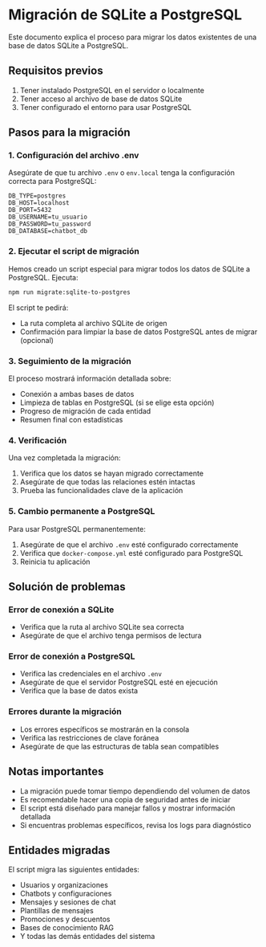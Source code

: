 # Migración de SQLite a PostgreSQL

Este documento explica el proceso para migrar los datos existentes de una base de datos SQLite a PostgreSQL.

## Requisitos previos

1. Tener instalado PostgreSQL en el servidor o localmente
2. Tener acceso al archivo de base de datos SQLite
3. Tener configurado el entorno para usar PostgreSQL

## Pasos para la migración

### 1. Configuración del archivo .env

Asegúrate de que tu archivo `.env` o `env.local` tenga la configuración correcta para PostgreSQL:

```
DB_TYPE=postgres
DB_HOST=localhost
DB_PORT=5432
DB_USERNAME=tu_usuario
DB_PASSWORD=tu_password
DB_DATABASE=chatbot_db
```

### 2. Ejecutar el script de migración

Hemos creado un script especial para migrar todos los datos de SQLite a PostgreSQL. Ejecuta:

```bash
npm run migrate:sqlite-to-postgres
```

El script te pedirá:
- La ruta completa al archivo SQLite de origen
- Confirmación para limpiar la base de datos PostgreSQL antes de migrar (opcional)

### 3. Seguimiento de la migración

El proceso mostrará información detallada sobre:
- Conexión a ambas bases de datos
- Limpieza de tablas en PostgreSQL (si se elige esta opción)
- Progreso de migración de cada entidad
- Resumen final con estadísticas

### 4. Verificación

Una vez completada la migración:

1. Verifica que los datos se hayan migrado correctamente
2. Asegúrate de que todas las relaciones estén intactas
3. Prueba las funcionalidades clave de la aplicación

### 5. Cambio permanente a PostgreSQL

Para usar PostgreSQL permanentemente:

1. Asegúrate de que el archivo `.env` esté configurado correctamente
2. Verifica que `docker-compose.yml` esté configurado para PostgreSQL
3. Reinicia tu aplicación

## Solución de problemas

### Error de conexión a SQLite
- Verifica que la ruta al archivo SQLite sea correcta
- Asegúrate de que el archivo tenga permisos de lectura

### Error de conexión a PostgreSQL
- Verifica las credenciales en el archivo `.env`
- Asegúrate de que el servidor PostgreSQL esté en ejecución
- Verifica que la base de datos exista

### Errores durante la migración
- Los errores específicos se mostrarán en la consola
- Verifica las restricciones de clave foránea
- Asegúrate de que las estructuras de tabla sean compatibles

## Notas importantes

- La migración puede tomar tiempo dependiendo del volumen de datos
- Es recomendable hacer una copia de seguridad antes de iniciar
- El script está diseñado para manejar fallos y mostrar información detallada
- Si encuentras problemas específicos, revisa los logs para diagnóstico

## Entidades migradas

El script migra las siguientes entidades:

- Usuarios y organizaciones
- Chatbots y configuraciones
- Mensajes y sesiones de chat
- Plantillas de mensajes
- Promociones y descuentos
- Bases de conocimiento RAG
- Y todas las demás entidades del sistema 